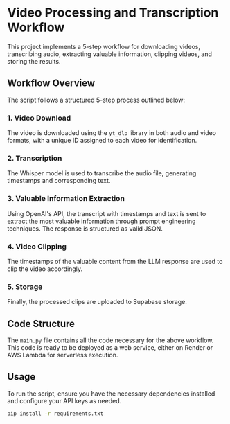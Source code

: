 # Video Processing and Transcription Workflow

This project implements a 5-step workflow for downloading videos, transcribing audio, extracting valuable information, clipping videos, and storing the results.

## Workflow Overview

The script follows a structured 5-step process outlined below:

### 1. Video Download
The video is downloaded using the `yt_dlp` library in both audio and video formats, with a unique ID assigned to each video for identification.

### 2. Transcription
The Whisper model is used to transcribe the audio file, generating timestamps and corresponding text.

### 3. Valuable Information Extraction
Using OpenAI's API, the transcript with timestamps and text is sent to extract the most valuable information through prompt engineering techniques. The response is structured as valid JSON.

### 4. Video Clipping
The timestamps of the valuable content from the LLM response are used to clip the video accordingly.

### 5. Storage
Finally, the processed clips are uploaded to Supabase storage.

## Code Structure

The `main.py` file contains all the code necessary for the above workflow. This code is ready to be deployed as a web service, either on Render or AWS Lambda for serverless execution.

## Usage

To run the script, ensure you have the necessary dependencies installed and configure your API keys as needed.

```bash
pip install -r requirements.txt
